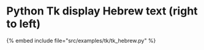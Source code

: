 # Python Tk display Hebrew text (right to left)

{% embed include file="src/examples/tk/tk_hebrew.py" %}



